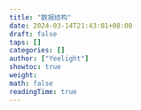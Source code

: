 ```yaml
---
title: "数据结构"
date: 2024-03-14T21:43:01+08:00
draft: false
taps: []
categories: []
author: ["Yeelight"]
showtoc: true
weight:
math: false
readingTime: true
---
```

